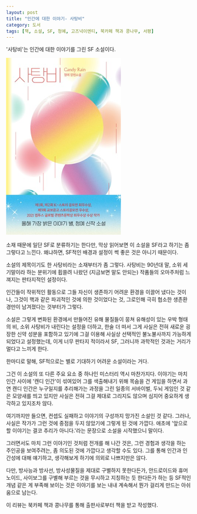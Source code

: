 ```yaml
---
layout: post
title: "인간에 대한 이야기- 사탕비"
category: 도서
tags: [책, 소설, SF, 청예, 고즈넉이엔티, 북카페 책과 콩나무, 서평]
---
```


'사탕비'는
인간에 대한 이야기를 그린 SF 소설이다.

![표지](/images/book/candy-rain-book-h480.jpg)

소재 때문에 일단 SF로 분류하기는 한다만,
막상 읽어보면 이 소설을 SF라고 하기는 좀 그렇다고 느낀다.
왜냐하면, SF적인 배경과 설정이 썩 좋은 것은 아니기 때문이다.

소설의 제목이기도 한 사탕비라는 소재부터가 좀 그렇다.
사탕비는 90년대 말, 소위 세기말이라 하는 분위기에 휩쓸려 나왔던
(지금보면 말도 안되는) 작품들의 오마주처럼 느껴지는 판타지적인 설정이다.

인간들이 작위적인 활동으로 그들 자신이 생존하기 어려운 환경을 이끌어 냈다는 것이나,
그것이 핵과 같은 파괴적인 것에 의한 것이었다는 것,
그로인해 극히 협소한 생존환경만이 남겨졌다는 것부터가 그렇다.

소설은 그렇게 변화된 환경에서 만들어진 유해 물질들이 뭉쳐
유해성이 있는 우박 형태의 비, 소위 사탕비가 내린다는 설정을 더하고,
한술 더 떠서 그게 사실은 전혀 새로운 굉장한 신약 성분을 포함하고 있기에
그걸 이용해 사실상 선택적인 불노불사까지 가능하게 되었다고 설정했는데,
이게 너무 판타지 적이라서 SF, 그러니까 과학적인 것과는 거리가 멀다고 느끼게 한다.

한마디로 말해, SF적으로는 별로 기대하기 어려운 소설이라는 거다.

그건 이 소설의 또 다른 주요 요소 중 하나인 미스터리 역시 마찬가지다.
이야기는 마치 인간 사이에 '캔디 인간'이 섞여있어
그를 색출해내기 위해 목숨을 건 게임을 하면서
과연 캔디 인간은 누구일지를 추리해가는 과정을 그린
일종의 서바이벌, 두뇌 게임인 것 같은 모양새를 띄고 있지만
사실은 전혀 그걸 제대로 그리지도 않으며
심지어 중요하게 생각하고 있지조차 않다.

여기까지만 들으면,
컨셉도 실패하고
이야기의 구성까지 망가진 소설인 것 같다.
그러나, 사실은 작가가 그런 것에 중점을 두지 않았기에 그렇게 된 것에 가깝다.
애초에 '앞으로 할 이야기는 결코 추리가 아니다.'라는 문장으로 소설을 시작했으니 말이다.

그러면서도 마치 그런 이야기인 것처럼 전개를 해 나간 것은,
그런 경험과 생각을 하는 주인공을 보여주려는,
좀 의도된 것에 가깝다고 생각할 수도 있다.
그를 통해 인간과 인간성에 대해 얘기하고, 생각해보게 하기에 의외로 나쁘지만은 않다.

다만, 방사능과 방사선, 방사성물질을 제대로 구별하지 못한다든가,
안드로이드와 휴머노이드, 사이보그를 구별해 부르는 것을 무시하고 지칭하는 듯 한다든가 하는 등
SF적인 개념 같은 게 부족해 보이는 것은 이야기를 보는 내내 계속해서 뭔가 걸리게 만드는 아쉬움으로 남는다.



<div class="im im-info">
이 리뷰는 북카페 책과 콩나무를 통해 출판사로부터 책을 받고 작성했다.
</div>
